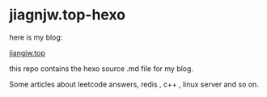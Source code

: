 # jiagnjw.top-hexo
here is my blog:

[jiangjw.top](https://jiangjw.top)

this repo contains the hexo source .md file for my blog.

Some articles about leetcode answers, redis , c++ , linux server and so on.
